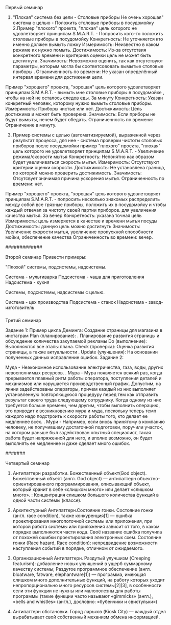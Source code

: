 Первый семинар

1. "Плохая" система без цели - Столовые приборы 
Не очень хорошая" система с целью -  Положить столовые приборы в посудомойку
2.Пример "плохого" проекта, "плохая" цель которого не удовлетворяет принципам S.M.A.R.T. - Попросить кого-то положить столовые приборы в посудомойку
Конкретность: Не уточняется кто именно должен вымыть ложку 
Измеримость: Неизвестно в каком режиме  их нужно помыть.
Достижимость: Из-за отсутствия конкретного времени и критериев оценки цель не может быть достигнута.
Значимость: Невозможно оценить, так как отсутствуют параметры, которым могла бы соответсововать вымытые столовые приборы .
Ограниченность по времени: Не указан определённый интервал времени для достижения цели.

Пример "хорошего" проекта, "хорошая" цель которого удовлетворяет принципам S.M.A.R.T. - вымыть мне столовые приборы в посудомойке , чтобы на ней не осталось следов еды. За минуту 
Конкретность: Указан конкретный человек, которому нужно вымыть столовые приборы.
Измеримость: Приборы чистые или нет.
Достижимость: Цель достижима и может быть проверена.
Значимость: Если приборы не будут вымыты, нечем будет обедать.
Ограниченность по времени: Ограничение в минуту.

3. Пример системы с целью (автоматизируемой), выраженной через результат процесса, для нее - система проверки чистоты столовых приборов после посудомойки 
пример "плохого" проекта, "плохая" цель которого не удовлетворяет принципам S.M.A.R.T. - Увеличение режима/скорости мытья 
Конкретность: Непонятно как образом будет увеличиваться скорость мытья.
Измеримость: Отсутствуют критерии оценки скорости.
Достижимость: Не установлена граница, по которой можно проверить достижимость.
Значимость: Отсутсвует значимая причина ускорения мытья.
Ограниченность по времени: нет.

Пример "хорошего" проекта, "хорошая" цель которого удовлетворяет принципам S.M.A.R.T. - попросить несколько знакомых распределить между собой все грязные приборы, положить их в посудомойку и чтобы каждый отвечал за чистоту своей партии приборов. для увеличения качества мытья. За вечер 
Конкретность: указана точная цель
Измеримость: цель измеряется в качестве и времени мытья посуды 
Достижимость: данную цель можно достигнуть
Значимость: Увеличение скорости мытья, увеличение пропускной способности мойки, обеспечение качества 
Ограниченность во времени: вечер.

#############

Второй семинар 
Привести примеры:


"Плохой" системы, подсистемы, надсистемы. 

Система - мультиварка
Подсистема - чаша для приготовления
Надсистема - кухня

Системы, подсистемы, надсистемы с целью.

Система - цех производства 
Подсистема - станок
Надсистема - завод-изготовитель 

#####

Третий семинар 

Задание 1: Пример цикла Деминга: Создание страницы для магазина в инстаграм 
Plan (планирование): . Планирование развития страницы и обсуждение количества закупаемой рекламы 
Do (выполнение): Выполняются все этапы плана.
Check (проверка): Оценка развития страницы, а также актуальности   .
Update (улучшения): На основании полученных данных исправление ошибок.
Задание 2:

Муда - Неэкономное использование электричества, газа, воды, других невосполнимых ресурсов.  .
Мура - Мура появляется всякий раз, когда прерывается плавный ритм работы оператора, поступления деталей и механизмов или нарушается производственный график. Допустим, на линии задействованы операторы, причем каждый из них выполняет установленную повторяющуюся процедуру перед тем как отправить результат своего труда следующему сотруднику. Когда одному из них требуется больше времени, чем другим, чтобы выполнить операцию, это приводит к возникновению мура и муда, поскольку теперь темп каждого надо подстроить к скорости работы того, кто делает ее медленнее всех. .
Мури - Например, если вновь принятому в компанию человеку, не получившему достаточной подготовки, поручили участок, на котором раньше был задействован опытный специалист, такая работа будет напряженной для него, и вполне возможно, он будет выполнять ее медленнее и даже сделает много ошибок.

####### 

Четвертый семинар

1. Антипаттерн разработки. Божественный объект(God object). Боже́ственный объе́кт (англ. God object) — антипаттерн объектно-ориентированного программирования, описывающий объект, который хранит в себе «слишком много» или делает «слишком много». : Концентрация слишком большого количества функций в одной части системы (классе).

2. Архитектурный  Антипаттерн.Состояние гонки. Состояние гонки (англ. race condition), также конкуренция[1] — ошибка проектирования многопоточной системы или приложения, при которой работа системы или приложения зависит от того, в каком порядке выполняются части кода. Своё название ошибка получила от похожей ошибки проектирования электронных схем. Состояние гонки (Race hazard, Race condition): непредвидение возможности наступления событий в порядке, отличном от ожидаемого.

3. Организационный Антипаттерн. Раздутый улучшизм (Creeping featurism): добавление новых улучшений в ущерб суммарному качеству системы; Раздутое программное обеспечение (англ. bloatware, fatware, elephantware[1]) — программа, имеющая слишком много дополнительных функций, на работу которых уходит непропорционально много ресурсов системы[2][3], в особенности если эти функции не нужны или малополезны для работы программы (такие функции часто называют «gimmicks» (англ.), «bells and whistles» (англ.), дословно: «бубенчики и свистульки»)

4.  Антипаттерн обстановки. Город ларьков (Kiosk City) — каждый отдел вырабатывает свой собственный механизм обмена информацией.




